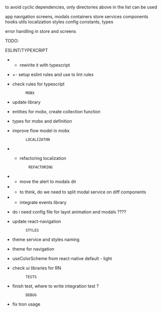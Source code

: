 
to avoid cyclic dependencies, only directories above in the list can be used


app
navigation
screens, modals
containers
store
services
components
hooks
utils
localization
styles
config
constants, types

error handling in store and screens

TODO:

ESLINT/TYPEXCRIPT
- + rewirite it with typescript
- +- setup eslint rules and use ts lint rules
- check rules for typescript
  
  
            MOBX
- update library
- entities for mobx, create collection function
- types for mobx and definition
- improve flow model in mobx

            LOCALIZATON
- + refactoring localization

            REFACTORING
- + move the alert to modals dir
- + to think, do we need to split modal service on diff components
- + integrate events library
- do i need config file for layot animation and modals ????
- update react-navigation

            STYLES
- theme service and styles naming
- theme for navigation
- useColorScheme from react-native default - light
- check ui libraries for RN
  
            TESTS
- finish test, where to write integration test ?


            DEBUG
- fix tron usage
